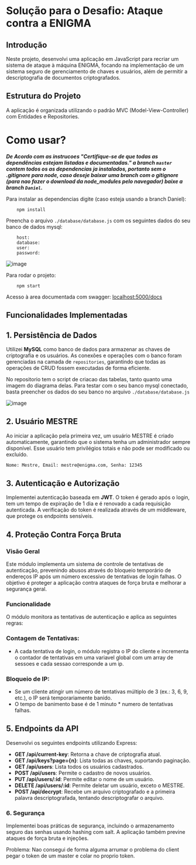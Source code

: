 # Solução para o Desafio: Ataque contra a ENIGMA

## Introdução

Neste projeto, desenvolvi uma aplicação em JavaScript para recriar um sistema de ataque à máquina ENIGMA, focando na implementação de um sistema seguro de gerenciamento de chaves e usuários, além de permitir a descriptografia de documentos criptografados.

## Estrutura do Projeto

A aplicação é organizada utilizando o padrão MVC (Model-View-Controller) com Entidades e Repositories.

# Como usar?
***De Acordo com as instrucoes "Certifique-se de que todas as dependências estejam listadas e documentadas." a branch `master` contem todos os as dependencias ja instalados, portanto sem o .gitignore para node, caso deseje baixar uma branch com o gitignore (para nao fazer o download da node_modules pelo navegador) baixe a branch `Daniel`.***

Para instalar as dependencias digite (caso esteja usando a branch Daniel):
``` 
    npm install
```
Preencha o arquivo `./database/database.js` com os seguintes dados do seu banco de dados mysql:
```
    host:
    database:
    user:
    password: 
```
![image](https://github.com/user-attachments/assets/32f08064-eea1-4148-9c96-232bfa3a130f)

Para rodar o projeto:
``` 
    npm start
```

Acesso à area documentada com swagger: [localhost:5000/docs](localhost:5000/docs)

## Funcionalidades Implementadas

## 1. Persistência de Dados

Utilizei **MySQL** como banco de dados para armazenar as chaves de criptografia e os usuários. As conexões e operações com o banco foram gerenciadas na camada de `repositories`, garantindo que todas as operações de CRUD fossem executadas de forma eficiente.

No repositorio tem o script de criacao das tabelas, tanto quanto uma imagem do diagrama delas. Para testar com o seu banco mysql conectado, basta preencher os dados do seu banco no arquivo `./database/database.js`

![image](https://github.com/user-attachments/assets/32f08064-eea1-4148-9c96-232bfa3a130f)

## 2. Usuário MESTRE

Ao iniciar a aplicação pela primeira vez, um usuário MESTRE é criado automaticamente, garantindo que o sistema tenha um administrador sempre disponível. Esse usuário tem privilégios totais e não pode ser modificado ou excluído.       
```bash 
Nome: Mestre, Email: mestre@enigma.com, Senha: 12345
```

## 3. Autenticação e Autorização

Implementei autenticação baseada em **JWT**. O token é gerado após o login, tem um tempo de expiração de 1 dia e é renovado a cada requisição autenticada. A verificação do token é realizada através de um middleware, que protege os endpoints sensíveis.

## 4. Proteção Contra Força Bruta

### Visão Geral
Este módulo implementa um sistema de controle de tentativas de autenticação, prevenindo abusos através do bloqueio temporário de endereços IP após um número excessivo de tentativas de login falhas. O objetivo é proteger a aplicação contra ataques de força bruta e melhorar a segurança geral.

### Funcionalidade
O módulo monitora as tentativas de autenticação e aplica as seguintes regras:

### Contagem de Tentativas:
- A cada tentativa de login, o módulo registra o IP do cliente e incrementa o contador de tentativas em uma variavel global com um array de sessoes e cada sessao corresponde a um ip.

### Bloqueio de IP:
- Se um cliente atingir um número de tentativas múltiplo de 3 (ex.: 3, 6, 9, etc.), o IP será temporariamente banido.
- O tempo de banimento base é de 1 minuto * numero de tentativas falhas.


## 5. Endpoints da API

Desenvolvi os seguintes endpoints utilizando Express:

- **GET /api/current-key**: Retorna a chave de criptografia atual.
- **GET /api/keys?page={n}**: Lista todas as chaves, suportando paginação.
- **GET /api/users**: Lista todos os usuários cadastrados.
- **POST /api/users**: Permite o cadastro de novos usuários.
- **PUT /api/users/:id**: Permite editar o nome de um usuário.
- **DELETE /api/users/:id**: Permite deletar um usuário, exceto o MESTRE.
- **POST /api/decrypt**: Recebe um arquivo criptografado e a primeira palavra descriptografada, tentando descriptografar o arquivo.

### 6. Segurança

Implementei boas práticas de segurança, incluindo o armazenamento seguro das senhas usando hashing com salt. A aplicação também previne ataques de força bruta e injeções.

Problema: Nao consegui de forma alguma arrumar o problema do client pegar o token de um master e colar no proprio token.


